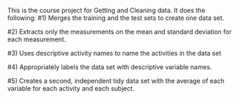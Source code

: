This is the course project for Getting and Cleaning data. 
It does the following: 
#1) Merges the training and the test sets to create one data set.

#2) Extracts only the measurements on the mean and standard deviation for each measurement. 

#3) Uses descriptive activity names to name the activities in the data set

#4) Appropriately labels the data set with descriptive variable names. 

#5) Creates a second, independent tidy data set with the average of each variable for each activity and each subject. 
